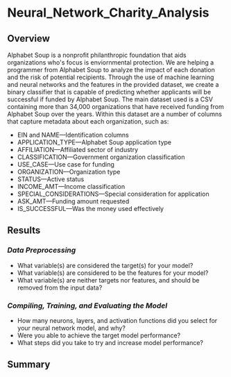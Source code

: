 # Neural_Network_Charity_Analysis

## Overview
Alphabet Soup is a nonprofit philanthropic foundation that aids organizations who's focus is enviornmental protection. We are helping a programmer from Alphabet Soup to analyze the impact of each donation and the risk of potential recipients.
Through the use of machine learning and neural networks and the features in the provided dataset, we create a binary classifier that is capable of predicting whether applicants will be successful if funded by Alphabet Soup.
The main dataset used is a CSV containing more than 34,000 organizations that have received funding from Alphabet Soup over the years. Within this dataset are a number of columns that capture metadata about each organization, such as:

* EIN and NAME—Identification columns
* APPLICATION_TYPE—Alphabet Soup application type
* AFFILIATION—Affiliated sector of industry
* CLASSIFICATION—Government organization classification
* USE_CASE—Use case for funding
* ORGANIZATION—Organization type
* STATUS—Active status
* INCOME_AMT—Income classification
* SPECIAL_CONSIDERATIONS—Special consideration for application
* ASK_AMT—Funding amount requested
* IS_SUCCESSFUL—Was the money used effectively

## Results
### *Data Preprocessing*

* What variable(s) are considered the target(s) for your model?
* What variable(s) are considered to be the features for your model?
* What variable(s) are neither targets nor features, and should be removed from the input data?

### *Compiling, Training, and Evaluating the Model*

* How many neurons, layers, and activation functions did you select for your neural network model, and why?
* Were you able to achieve the target model performance?
* What steps did you take to try and increase model performance?

## Summary
